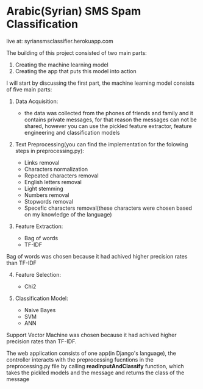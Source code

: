 # Arabic(Syrian) SMS Spam Classification

live at: syriansmsclassifier.herokuapp.com

The building of this project consisted of two main parts:
1. Creating the machine learning model
2. Creating the app that puts this model into action

I will start by discussing the first part, the machine learning model consists of five main parts:
1. Data Acquisition:
   - the data was collected from the phones of friends and family and it contains private messages, for that reason the messages can not be shared, however you can use the pickled feature extractor, feature engineering  and classification models
   
   
2. Text Preprocessing(you can find the implementation for the folowing steps in preprocessing.py):
   - Links removal
   - Characters normalization
   - Repeated characters removal
   - English letters removal
   - Light stemming
   - Numbers removal
   - Stopwords removal
   - Specefic characters removal(these characters were chosen based on my knowledge of the language)
   
   
3. Feature Extraction:
   - Bag of words
   - TF-IDF
   
Bag of words was chosen because it had achived higher precision rates than TF-IDF


4. Feature Selection:
   - Chi2
   
   
5. Classification Model:
   - Naive Bayes
   - SVM
   - ANN
   
Support Vector Machine was chosen because it had achived higher precision rates than TF-IDF.

The web application consists of one app(in Django's language), the controller interacts with the preprocessing fucntions in the preprocessing.py file by calling **readInputAndClassify** function, which takes the pickled models and the message and returns the class of the message
